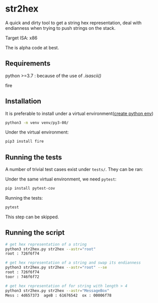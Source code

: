 # str2hex

A quick and dirty tool to get a string hex representation, deal with endianness when trying to push strings on the stack.

Target ISA: x86

The is alpha code at best.

## Requirements

python >=3.7 : because of the use of *.isascii()*

fire

## Installation

It is preferable to install under a virtual environment([create python env](https://gist.github.com/ph4ge/97d2dbb6ca47434a8ee0e67aa47ad2c7))

```bash
python3 -m venv venv/py3-00/
```

Under the virtual environment:
```bash
pip3 install fire
```

## Running the tests

A number of trivial test cases exist under `tests/`. They can be ran:

Under the same virtual environment, we need `pytest`:

```bash
pip install pytest-cov
```
Running the tests:

```bash
pytest
```

This step can be skipped.

## Running the script

```bash
# get hex representation of a string
python3 str2hex.py str2hex --astr="root"
root : 726f6f74

# get hex representation of a string and swap its endianness
python3 str2hex.py str2hex --astr="root" --se
root : 726f6f74
toor : 746f6f72

# get hex representation of for string with length > 4
python3 str2hex.py str2hex --astr="MessageBox"
Mess : 4d657373  ageB : 61676542  ox : 00006f78
```

